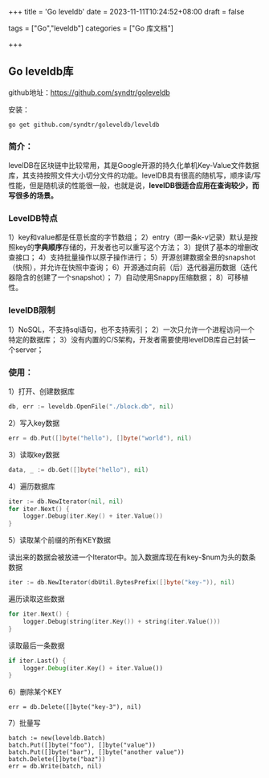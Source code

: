 +++
title = 'Go leveldb'
date = 2023-11-11T10:24:52+08:00
draft = false

tags = ["Go","leveldb"]
categories = ["Go 库文档"]

+++

## Go leveldb库



github地址：https://github.com/syndtr/goleveldb



安装：

```
go get github.com/syndtr/goleveldb/leveldb
```



### 简介：

levelDB在区块链中比较常用，其是Google开源的持久化单机Key-Value文件数据库，其支持按照文件大小切分文件的功能。levelDB具有很高的随机写，顺序读/写性能，但是随机读的性能很一般，也就是说，**levelDB很适合应用在查询较少，而写很多的场景。**



### LevelDB特点

1）key和value都是任意长度的字节数组；
2）entry（即一条k-v记录）默认是按照key的**字典顺序**存储的，开发者也可以重写这个方法；
3）提供了基本的增删改查接口；
4）支持批量操作以原子操作进行；
5）开源创建数据全景的snapshot（快照），并允许在快照中查询；
6）开源通过向前（后）迭代器遍历数据（迭代器隐含的创建了一个snapshot）；
7）自动使用Snappy压缩数据；
8）可移植性。

### levelDB限制

1）NoSQL，不支持sql语句，也不支持索引；
2）一次只允许一个进程访问一个特定的数据库；
3）没有内置的C/S架构，开发者需要使用levelDB库自己封装一个server；



### 使用：

1）打开、创建数据库

```go
db, err := leveldb.OpenFile("./block.db", nil)
```

2）写入key数据

```go
err = db.Put([]byte("hello"), []byte("world"), nil)
```

3）读取key数据

```go
data, _ := db.Get([]byte("hello"), nil)  
```

4）遍历数据库

```go
iter := db.NewIterator(nil, nil)  
for iter.Next() {  
    logger.Debug(iter.Key() + iter.Value())  
}  
```

5）读取某个前缀的所有KEY数据

读出来的数据会被放进一个Iterator中。加入数据库现在有key-$num为头的数条数据

```go
iter := db.NewIterator(dbUtil.BytesPrefix([]byte("key-")), nil)
```

遍历读取这些数据

```cpp
for iter.Next() {
    logger.Debug(string(iter.Key()) + string(iter.Value()))
}
```

读取最后一条数据

```rust
if iter.Last() {
    logger.Debug(iter.Key() + iter.Value())
}
```

6）删除某个KEY

```
err = db.Delete([]byte("key-3"), nil)
```



7）批量写

```
batch := new(leveldb.Batch)
batch.Put([]byte("foo"), []byte("value"))
batch.Put([]byte("bar"), []byte("another value"))
batch.Delete([]byte("baz"))
err = db.Write(batch, nil)
```

